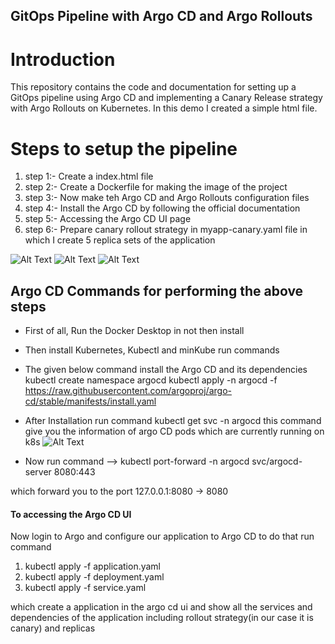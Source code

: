 ## GitOps Pipeline with Argo CD and Argo Rollouts

# Introduction
This repository contains the code and documentation for setting up a GitOps pipeline using Argo CD and implementing a Canary Release strategy with Argo Rollouts on Kubernetes.
In this demo I created a simple html file.

# Steps to setup the pipeline
1. step 1:- Create a index.html file
2. step 2:- Create a Dockerfile for making the image of the project
3. step 3:- Now make teh Argo CD and Argo Rollouts configuration files
4. step 4:- Install the Argo CD by following the official documentation
5. step 5:- Accessing the Argo CD UI page
6. step 6:- Prepare canary rollout strategy in myapp-canary.yaml file in which I create 5 replica sets of the application

<img alt="Alt Text" src="images/Screenshot 2024-03-18 at 9.44.26 AM.png"/>
<img alt="Alt Text" src="images/Screenshot 2024-03-18 at 9.32.27 AM.png"/>
<img alt="Alt Text" src="images/Screenshot 2024-03-18 at 9.32.57 AM.png"/>

## Argo CD Commands for performing the above steps
* First of all, Run the Docker Desktop in not then install
* Then install Kubernetes, Kubectl and minKube run commands
* The given below command install the Argo CD and its dependencies
kubectl create namespace argocd
kubectl apply -n argocd -f https://raw.githubusercontent.com/argoproj/argo-cd/stable/manifests/install.yaml

* After Installation run command
 kubectl get svc -n argocd 
this command give you the information of argo CD pods which are currently running on k8s
  <img alt="Alt Text" src="images/Screenshot 2024-03-18 at 9.59.39 AM.png"/>

* Now run command
--> kubectl port-forward -n argocd svc/argocd-server 8080:443

which forward you to the port 127.0.0.1:8080 -> 8080

#### To accessing the Argo CD UI
Now login to Argo and configure our application to Argo CD to do that run command
 
1. kubectl apply -f application.yaml
2. kubectl apply -f deployment.yaml 
3. kubectl apply -f service.yaml

which create a application in the argo cd ui and show all the services and dependencies
of the application including rollout strategy(in our case it is canary) and replicas 




